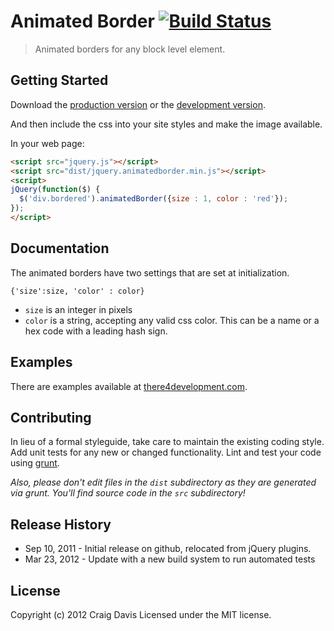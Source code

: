 # Animated Border [![Build Status](https://secure.travis-ci.org/there4/jquery-animatedborder.png?branch=master)](http://travis-ci.org/there4/jquery-animatedborder)
> Animated borders for any block level element.

## Getting Started
Download the [production version][min] or the [development version][max].

[min]: https://raw.github.com/there4/animatedborder/master/dist/jquery.animatedborder.min.js
[max]: https://raw.github.com/there4/animatedborder/master/dist/jquery.animatedborder.js

And then include the css into your site styles and make the image available.

In your web page:

```html
<script src="jquery.js"></script>
<script src="dist/jquery.animatedborder.min.js"></script>
<script>
jQuery(function($) {
  $('div.bordered').animatedBorder({size : 1, color : 'red'});
});
</script>
```

## Documentation
The animated borders have two settings that are set at initialization.

```{'size':size, 'color' : color}```

* `size` is an integer in pixels
* `color` is a string, accepting any valid css color. This can be a name or a hex code with a leading hash sign.

## Examples
There are examples available at [there4development.com](http://there4development.com/projects/animatedborder/).

## Contributing
In lieu of a formal styleguide, take care to maintain the existing coding style. Add unit tests for any new or changed functionality. Lint and test your code using [grunt](https://github.com/cowboy/grunt).

_Also, please don't edit files in the `dist` subdirectory as they are generated via grunt. You'll find source code in the `src` subdirectory!_

## Release History

* Sep 10, 2011 - Initial release on github, relocated from jQuery plugins.
* Mar 23, 2012 - Update with a new build system to run automated tests

## License
Copyright (c) 2012 Craig Davis
Licensed under the MIT license.
